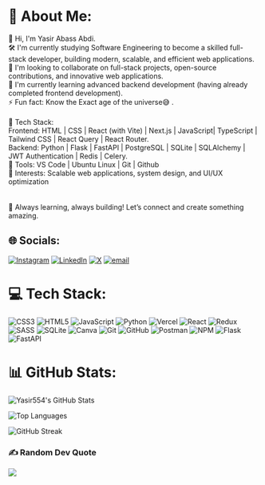 # 💫 About Me:
👋 Hi, I'm Yasir Abass Abdi.<br>🛠 I'm currently studying Software Engineering to become a skilled full-stack developer, building modern, scalable, and efficient web applications.<br>🤝 I'm looking to collaborate on full-stack projects, open-source contributions, and innovative web applications.<br>🌱 I'm currently learning advanced backend development (having already completed frontend development).<br>⚡ Fun fact: Know the Exact age of the universe😅 .<br><br>🔹 Tech Stack: <br>            Frontend: HTML | CSS | React (with Vite) | Next.js | JavaScript| TypeScript | Tailwind CSS | React Query | React Router.<br>            Backend: Python | Flask | FastAPI | PostgreSQL | SQLite | SQLAlchemy | JWT Authentication | Redis | Celery.<br>🔹 Tools: VS Code | Ubuntu Linux | Git | Github<br>🔹 Interests: Scalable web applications, system design, and UI/UX optimization<br><br><br>🚀 Always learning, always building! Let’s connect and create something amazing.


## 🌐 Socials:
[![Instagram](https://img.shields.io/badge/Instagram-%23E4405F.svg?logo=Instagram&logoColor=white)](https://instagram.com/https://www.instagram.com/itz.him.yasir/) [![LinkedIn](https://img.shields.io/badge/LinkedIn-%230077B5.svg?logo=linkedin&logoColor=white)](https://www.linkedin.com/in/yasir-abass-608537352/) [![X](https://img.shields.io/badge/X-black.svg?logo=X&logoColor=white)](https://x.com/https://x.com/itz_him_yasir) [![email](https://img.shields.io/badge/Email-D14836?logo=gmail&logoColor=white)](mailto:yasirabass554@gmail.com) 

# 💻 Tech Stack:
![CSS3](https://img.shields.io/badge/css3-%231572B6.svg?style=for-the-badge&logo=css3&logoColor=white) ![HTML5](https://img.shields.io/badge/html5-%23E34F26.svg?style=for-the-badge&logo=html5&logoColor=white) ![JavaScript](https://img.shields.io/badge/javascript-%23323330.svg?style=for-the-badge&logo=javascript&logoColor=%23F7DF1E) ![Python](https://img.shields.io/badge/python-3670A0?style=for-the-badge&logo=python&logoColor=ffdd54) ![Vercel](https://img.shields.io/badge/vercel-%23000000.svg?style=for-the-badge&logo=vercel&logoColor=white) ![React](https://img.shields.io/badge/react-%2320232a.svg?style=for-the-badge&logo=react&logoColor=%2361DAFB) ![Redux](https://img.shields.io/badge/redux-%23593d88.svg?style=for-the-badge&logo=redux&logoColor=white) ![SASS](https://img.shields.io/badge/SASS-hotpink.svg?style=for-the-badge&logo=SASS&logoColor=white) ![SQLite](https://img.shields.io/badge/sqlite-%2307405e.svg?style=for-the-badge&logo=sqlite&logoColor=white) ![Canva](https://img.shields.io/badge/Canva-%2300C4CC.svg?style=for-the-badge&logo=Canva&logoColor=white) ![Git](https://img.shields.io/badge/git-%23F05033.svg?style=for-the-badge&logo=git&logoColor=white) ![GitHub](https://img.shields.io/badge/github-%23121011.svg?style=for-the-badge&logo=github&logoColor=white) ![Postman](https://img.shields.io/badge/Postman-FF6C37?style=for-the-badge&logo=postman&logoColor=white) ![NPM](https://img.shields.io/badge/NPM-%23CB3837.svg?style=for-the-badge&logo=npm&logoColor=white) ![Flask](https://img.shields.io/badge/flask-%23000.svg?style=for-the-badge&logo=flask&logoColor=white) ![FastAPI](https://img.shields.io/badge/FastAPI-005571?style=for-the-badge&logo=fastapi)
# 📊 GitHub Stats:
![Yasir554's GitHub Stats](https://github-readme-stats.vercel.app/api?username=Yasir554&theme=tokyonight&border=false&include_all_commits=false&count_private=true)

![Top Languages](https://github-readme-stats.vercel.app/api/top-langs/?username=Yasir554&theme=tokyonight&border=false&include_all_commits=false&count_private=true&layout=compact)

![GitHub Streak](https://nirzak-streak-stats.vercel.app/?user=Yasir554&theme=tokyonight&border=false)


### ✍️ Random Dev Quote
![](https://quotes-github-readme.vercel.app/api?type=horizontal&theme=radical)

